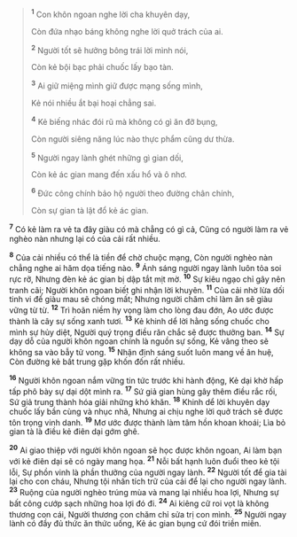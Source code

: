 
> <sup><b>1</b></sup> Con khôn ngoan nghe lời cha khuyên dạy,
> 
> Còn đứa nhạo báng không nghe lời quở trách của ai.
> 
> <sup><b>2</b></sup> Người tốt sẽ hưởng bông trái lời mình nói,
> 
> Còn kẻ bội bạc phải chuốc lấy bạo tàn.
> 
> <sup><b>3</b></sup> Ai giữ miệng mình giữ được mạng sống mình,
> 
> Kẻ nói nhiều ắt bại hoại chẳng sai.
> 
> <sup><b>4</b></sup> Kẻ biếng nhác đói rũ mà không có gì ăn đỡ bụng,
> 
> Còn người siêng năng lúc nào thực phẩm cũng dư thừa.
> 
> <sup><b>5</b></sup> Người ngay lành ghét những gì gian dối,
> 
> Còn kẻ ác gian mang đến xấu hổ và ô nhơ.
> 
> <sup><b>6</b></sup> Ðức công chính bảo hộ người theo đường chân chính,
> 
> Còn sự gian tà lật đổ kẻ ác gian.
>

<sup><b>7</b></sup> Có kẻ làm ra vẻ ta đây giàu có mà chẳng có gì cả, Cũng có người làm ra vẻ nghèo nàn nhưng lại có của cải rất nhiều.

<sup><b>8</b></sup> Của cải nhiều có thể là tiền để chờ chuộc mạng, Còn người nghèo nàn chẳng nghe ai hăm dọa tiếng nào. <sup><b>9</b></sup> Ánh sáng người ngay lành luôn tỏa soi rực rỡ, Nhưng đèn kẻ ác gian bị dập tắt mịt mờ. <sup><b>10</b></sup> Sự kiêu ngạo chỉ gây nên tranh cãi; Người khôn ngoan biết ghi nhận lời khuyên. <sup><b>11</b></sup> Của cải nhờ lừa dối tinh vi để giàu mau sẽ chóng mất; Nhưng người chăm chỉ làm ăn sẽ giàu vững từ từ. <sup><b>12</b></sup> Trì hoãn niềm hy vọng làm cho lòng đau đớn, Ao ước được thành là cây sự sống xanh tươi. <sup><b>13</b></sup> Kẻ khinh dể lời hằng sống chuốc cho mình sự hủy diệt, Người quý trọng điều răn chắc sẽ được thưởng ban. <sup><b>14</b></sup> Sự dạy dỗ của người khôn ngoan chính là nguồn sự sống, Kẻ vâng theo sẽ không sa vào bẫy tử vong. <sup><b>15</b></sup> Nhận định sáng suốt luôn mang về ân huệ, Còn đường kẻ bất trung gặp khốn đốn rất nhiều.

<sup><b>16</b></sup> Người khôn ngoan nắm vững tin tức trước khi hành động, Kẻ dại khờ hấp tấp phô bày sự dại dột mình ra. <sup><b>17</b></sup> Sứ giả gian hùng gây thêm điều rắc rối, Sứ giả trung thành hóa giải những khó khăn. <sup><b>18</b></sup> Khinh dể lời khuyên dạy chuốc lấy bần cùng và nhục nhã, Nhưng ai chịu nghe lời quở trách sẽ được tôn trọng vinh danh. <sup><b>19</b></sup> Mơ ước được thành làm tâm hồn khoan khoái; Lìa bỏ gian tà là điều kẻ điên dại gớm ghê.

<sup><b>20</b></sup> Ai giao thiệp với người khôn ngoan sẽ học được khôn ngoan, Ai làm bạn với kẻ điên dại sẽ có ngày mang họa. <sup><b>21</b></sup> Nỗi bất hạnh luôn đuổi theo kẻ tội lỗi, Sự phồn vinh là phần thưởng của người ngay lành. <sup><b>22</b></sup> Người tốt để gia tài lại cho con cháu, Nhưng tội nhân tích trữ của cải để lại cho người ngay lành. <sup><b>23</b></sup> Ruộng của người nghèo trúng mùa và mang lại nhiều hoa lợi, Nhưng sự bất công cướp sạch những hoa lợi đó đi. <sup><b>24</b></sup> Ai kiêng cữ roi vọt là không thương con cái, Người thương con chăm chỉ sửa trị con mình. <sup><b>25</b></sup> Người ngay lành có đầy đủ thức ăn thức uống, Kẻ ác gian bụng cứ đói triền miên.

